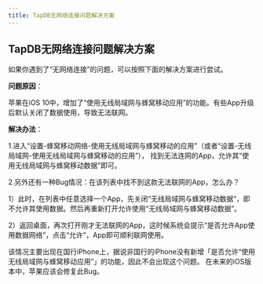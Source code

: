 ```yaml
---
title: TapDB无网络连接问题解决方案
---
```


## TapDB无网络连接问题解决方案
如果你遇到了“无网络连接”的问题，可以按照下面的解决方案进行尝试。

**问题原因**：

苹果在iOS 10中，增加了“使用无线局域网与蜂窝移动应用”的功能。有些App升级后默认关闭了数据使用，导致无法联网。

**解决办法**：

1.进入“设置-蜂窝移动网络-使用无线局域网与蜂窝移动的应用”（或者“设置-无线局域网-使用无线局域网与蜂窝移动的应用”），
找到无法连网的App，允许其“使用无线局域网与蜂窝移动数据”即可。

2.另外还有一种Bug情况：在该列表中找不到这款无法联网的App，怎么办？

1）此时，在列表中任意选择一个App，先关闭“无线局域网与蜂窝移动数据“，即不允许其使用数据。然后再重新打开允许使用“无线局域网与蜂窝移动数据”。

2）返回桌面，再次打开刚才无法联网的App，这时候系统会提示“是否允许App使用数据网络”，点击“允许”，App即可顺利联网使用。

该情况主要出现在国行iPhone上，据说非国行的iPhone没有新增「是否允许“使用无线局域网与蜂窝移动应用”」的功能，因此不会出现这个问题。
在未来的iOS版本中，苹果应该会修复此Bug。
